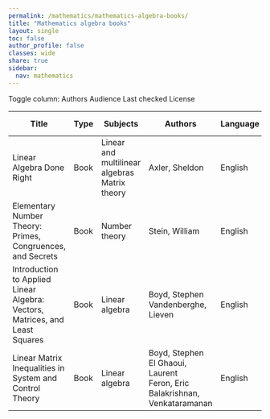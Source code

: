 ```yaml
---
permalink: /mathematics/mathematics-algebra-books/
title: "Mathematics algebra books"
layout: single
toc: false
author_profile: false
classes: wide
share: true
sidebar:
  nav: mathematics
---
```


<div class="table_cols_toggles">
Toggle column: <a class="toggle-vis btn btn--danger" data-column="3">Authors</a> <a class="toggle-vis btn btn--danger" data-column="5">Audience</a> <a class="toggle-vis btn btn--danger" data-column="8">Last checked</a> <a class="toggle-vis btn btn--danger" data-column="9">License</a>
</div>
<table class="display" style="width:100%">
<thead>
<tr>
    <th>Title</th>
    <th>Type</th>
    <th>Subjects</th>
    <th>Authors</th>
    <th>Language</th>
    <th>Audience</th>
    <th>Reviews</th>
    <th>URLs</th>
    <th>Last checked</th>
    <th>License</th>
</tr>
</thead>
<tbody>
<tr>
    <td>Linear Algebra Done Right</td>
    <td>Book</td>
    <td>Linear and multilinear algebras<br>Matrix theory</td>
    <td>Axler, Sheldon</td>
    <td>English</td>
    <td>Undergrad</td>
    <td><a class="btn btn--success" href="https://cfknow.github.io/review/Linear-Algebra-Done-Right/" target="_blank">2023-11</a></td>
    <td><a href="https://link.springer.com/content/pdf/10.1007/978-3-031-41026-0.pdf" target="_blank" class="btn btn--primary">PDF</a><br><a href="https://linear.axler.net/" target="_blank" class="btn btn--info">Site</a><br><a href="https://link.springer.com/book/10.1007/978-3-031-41026-0" target="_blank" class="btn btn--info">Site</a></td>
    <td>2023-11-06</td>
    <td>CC BY-NC 4.0 DEED</td>
</tr>
<tr>
    <td>Elementary Number Theory: Primes, Congruences, and Secrets</td>
    <td>Book</td>
    <td>Number theory</td>
    <td>Stein, William</td>
    <td>English</td>
    <td>Undergrad</td>
    <td></td>
    <td><a href="https://wstein.org/ent/ent.pdf" target="_blank" class="btn btn--primary">PDF</a><br><a href="https://github.com/williamstein/ent" target="_blank" class="btn btn--primary">Res</a><br><a href="https://wstein.org/ent/" target="_blank" class="btn btn--info">Site</a></td>
    <td>2023-11-11</td>
    <td></td>
</tr>
<tr>
    <td>Introduction to Applied Linear Algebra: Vectors, Matrices, and Least Squares</td>
    <td>Book</td>
    <td>Linear algebra</td>
    <td>Boyd, Stephen<br>Vandenberghe, Lieven </td>
    <td>English</td>
    <td>Undergrad</td>
    <td></td>
    <td><a href="https://web.stanford.edu/~boyd/vmls/vmls.pdf" target="_blank" class="btn btn--primary">PDF</a><br><a href="https://www.youtube.com/playlist?list=PLoROMvodv4rMz-WbFQtNUsUElIh2cPmN9" target="_blank" class="btn btn--primary">Videos</a><br><a href="https://web.stanford.edu/~boyd/vmls/" target="_blank" class="btn btn--info">Site</a></td>
    <td>2023-11-26</td>
    <td></td>
</tr>
<tr>
    <td>Linear Matrix Inequalities in System and Control Theory</td>
    <td>Book</td>
    <td>Linear algebra</td>
    <td>Boyd, Stephen<br>El Ghaoui, Laurent<br>Feron, Eric<br>Balakrishnan, Venkataramanan</td>
    <td>English</td>
    <td>Undergrad</td>
    <td></td>
    <td><a href="https://web.stanford.edu/~boyd/lmibook/lmibook.pdf" target="_blank" class="btn btn--primary">PDF</a><br><a href="https://web.stanford.edu/~boyd/lmibook/" target="_blank" class="btn btn--info">Site</a></td>
    <td>2023-11-26</td>
    <td></td>
</tr>
<tfoot>
<tr>
    <td></td>
    <td></td>
    <td></td>
    <td></td>
    <td></td>
    <td></td>
    <td></td>
    <td></td>
    <td></td>
    <td></td>
</tr>
</tfoot>
